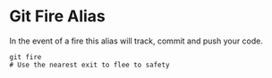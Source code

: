 # Git Fire Alias
In the event of a fire this alias will track, commit and push your code.

```
git fire
# Use the nearest exit to flee to safety
```